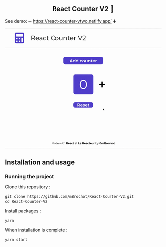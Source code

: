 <h2 align="center">
	React Counter V2 🚀
</h2>

See demo: ➖ https://react-counter-vtwo.netlify.app/ ➕

<p align="center">
   <img
		width="600"
		alt="capture"
		src="https://raw.githubusercontent.com/mBrochot/React-Counter-V2/master/capture-counter.gif">
</p>

## Installation and usage

### Running the project

Clone this repository :

```
git clone https://github.com/mBrochot/React-Counter-V2.git
cd React-Counter-V2
```

Install packages :

```
yarn
```

When installation is complete :

```bash
yarn start
